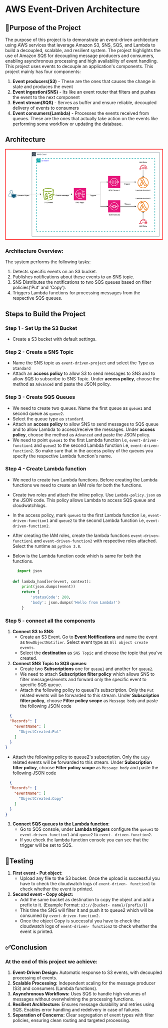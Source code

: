 # AWS Event-Driven Architecture
## 📌Purpose of the Project
  The purpose of this project is to demonstrate an event-driven architecture using AWS services that leverage Amazon S3, SNS, SQS, and Lambda to build a decoupled, scalable, and resilient system. The project highlights the use of Amazon SQS for decoupling message producers and consumers, enabling asynchronous processing and high availability of event handling.
  This project uses events to decouple an application's components.
  This project mainly has four components:
1. **Event producers(S3)** - These are the ones that causes the change in state and produces the event
2. **Event ingestion(SNS)** - Its like an event router that filters and pushes the event to the next component
3. **Event stream(SQS)** - Serves as buffer and ensure reliable, decoupled delivery of events to consumers
4. **Event consumers(Lambda)** - Processes the events received from queues. These are the ones that actually take action on
   the events like performing some workflow or updating the database.
  
## Architecture
![Diagram explaining the architecture of this project](Images/event-driven.svg)

### Architecture Overview:
The system performs the following tasks:
1. Detects specific events on an S3 bucket.
2. Publishes notifications about these events to an SNS topic.
3. SNS Distributes the notifications to two SQS queues based on filter policies('Put' and 'Copy').
4. Triggers Lambda functions for processing messages from the respective SQS queues.
## Steps to Build the Project
### Step 1 - Set Up the S3 Bucket
* Create a S3 bucket with default settings.
### Step 2 - Create a SNS Topic
* Name the SNS topic as `event-driven-project` and select the Type as `Standard`
* Attach an **access policy** to allow S3 to send messages to SNS and to allow SQS to subscribe to SNS Topic. Under **access
  policy**, choose the method as `Advanced` and paste the JSON policy.
### Step 3 - Create SQS Queues
* We need to create two queues. Name the first queue as `queue1` and second queue as `queue2`.
* Select the queue type as `standard`.
* Attach an **access policy** to allow SNS to send messages to SQS queue and to allow Lambda to access/receive the messages.
  Under **access policy**, choose the method as `Advanced` and paste the JSON policy.
* We need to point `queue1` to the first Lambda function i.e, `event-driven-function1` and `queue2` to the second Lambda
  function i.e, `event-driven-function2`. So make sure that in the access policy of the queues you specify the respective 
  Lambda function's name.
### Step 4 - Create Lambda function
* We need to create two Lambda functions. Before creating the Lambda functions we need to create an IAM role for both the
  functions.
* Create two roles and attach the inline policy. Use `Lambda-policy.json` as the JSON code. This policy allows Lambda to 
  access SQS queue and cloudwatchlogs.
* In the access policy, mark `queue1` to the first Lambda function i.e, `event-driven-function1` and `queue2` to the second 
  Lambda function i.e, `event-driven-function2`.
* After creating the IAM roles, create the lambda functions `event-driven-function1` and `event-driven-function2` with
  respective roles attached. Select the runtime as `python 3.8`.
* Below is the Lambda function code which is same for both the functions.
  
  ```python
    import json
  
  def lambda_handler(event, context):
      print(json.dumps(event))
      return {
          'statusCode': 200,
          'body': json.dumps('Hello from Lambda!')
      }
  ```
### Step 5 - connect all the components
1. **Connect S3 to SNS**:
   * Create an S3 Event. Go to **Event Notifications** and name the event as `NewObjectNotifier`. Select event type as `All
     object create events`.
   * Select the **destination** as `SNS Topic` and choose the topic that you've created.
2. **Connect SNS Topic to SQS queues**:
   * Create two **Subscriptions** one for `queue1` and another for `queue2`.
   * We need to attach **Subscription filter policy** which allows SNS to filter messages/events and forward only the
     specific event to specific SQS queue.
   * Attach the following policy to queue1's subscription. Only the `Put` related events will be forwarded to this stream.
     Under **Subscription filter policy**, choose **Filter policy scope** as `Message body` and paste the following JSON code
```json 
  {
  "Records": {
    "eventName": [
      "ObjectCreated:Put"
    ]
  }
}
```
   * Attach the following policy to queue2's subscription. Only the `Copy` related events will be forwarded to this stream.
     Under **Subscription filter policy**, choose **Filter policy scope** as `Message body` and paste the following JSON code
```json 
  {
  "Records": {
    "eventName": [
      "ObjectCreated:Copy"
    ]
  }
}
```
3. **Connect SQS queues to the Lambda function**:
   * Go to SQS console, under **Lambda triggers** configure the `queue1` to `event-driven-function1` and `queue2` to `event-
     driven-function2`.
   * If you check the lambda function console you can see that the trigger will be set to SQS.
## 🔎Testing
1. **First event - Put object:**
   * Upload any file to the S3 bucket. Once the upload is successful you have to check the cloudwatch logs of `event-driven-
     function1` to check whether the event is printed.
2. **Second event - Copy object:**
   * Add the same bucket as destination to copy the object and add a prefix to it. (Example Format: `s3://{bucket-
     name}/{prefix/}`)
   * This time the SNS will filter it and push it to queue2 which will be consumed by `event-driven-function2`.
   * Once the object Copy is successful you have to check the cloudwatch logs of `event-driven-
     function2` to check whether the event is printed.
## ✅Conclusion
### At the end of this project we achieve:
1. **Event-Driven Design:**
Automatic response to S3 events, with decoupled processing of events.
2. **Scalable Processing:**
Independent scaling for the message producer (S3) and consumers (Lambda functions).
3. **Asynchronous Workflows:**
Uses SQS to handle high volumes of messages without overwhelming the processing functions.
4. **Resilient Architecture:**
Ensures message durability and retries using SQS. Enables error handling and redelivery in case of failures.
5. **Separation of Concerns:**
Clear segregation of event types with filter policies, ensuring clean routing and targeted processing.
